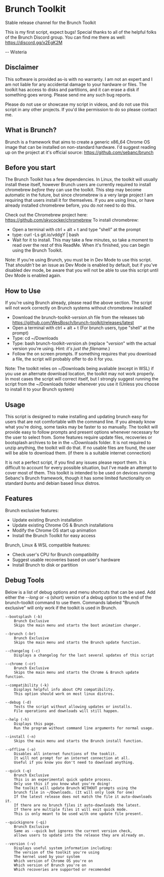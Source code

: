 # Brunch Toolkit
Stable release channel for the Brunch Toolkit

This is my first script, expect bugs!
Special thanks to all of the helpful folks of the Brunch Discord group.
You can find me there as well:
https://discord.gg/x2EgK2M

-- Wisteria

## Disclaimer
This software is provided as-is with no warranty. I am not an expert and I am not liable for any accidental damage to your hardware or files. The toolkit has access to disks and partitions, and it can erase a disk if something goes wrong. Please send me any such bug reports.

Please do not use or showcase my script in videos, and do not use this script in any other projects. If you'd like permission to do so please contact me.

## What is Brunch?
Brunch is a framework that aims to create a generic x86_64 Chrome OS image that can be installed on non-standard hardware. I'd suggest reading up on the project at it's official source: https://github.com/sebanc/brunch

## Before you start
The Brunch Toolkit has a few dependencies. In Linux, the toolkit will usually install these itself, however Brunch users are currently required to install chromebrew *before* they can use the toolkit. This step may become automatic in the future, but since chromebrew is a very large project I am requiring that users install it for themselves. If you are using linux, or have already installed chromebrew before, you do *not* need to do this.

Check out the Chromebrew project here: https://github.com/skycocker/chromebrew
To install chromebrew: 
- Open a terminal with ctrl + alt + t and type "shell" at the prompt
- type: curl -Ls git.io/vddgY | bash
- Wait for it to install. 
This may take a few minutes, so take a moment to read over the rest of this ReadMe. When it's finished, you can begin using the Brunch Toolkit.

Note: If you're using Brunch, you must be in Dev Mode to use this script. That *shouldn't* be an issue as Dev Mode is enabled by default, but if you've disabled dev mode, be aware that you will not be able to use this script until Dev Mode is enabled again.

## How to Use
If you're using Brunch already, please read the above section. The script will not work correctly on Brunch systems without chromebrew installed!
- Download the brunch-toolkit-*version*.sh file from the releases tab https://github.com/WesBosch/brunch-toolkit/releases/latest
- Open a terminal with ctrl + alt + t (For brunch users, type "shell" at the prompt)
- Type: cd ~/Downloads 
- Type: bash brunch-toolkit-*version*.sh  (replace "*version*" with the actual version you're using. Hint: *it's just the filename*.)
- Follow the on screen prompts. If something requires that you download a file, the script will probably offer to do it for you.

Note: The toolkit relies on ~/Downloads being avaliable (except in WSL) if you use an alternate download location, the toolkit may not work properly. In most cases the script will correct itself, but I strongly suggest running the script from the ~/Downloads folder whenever you use it (Unless you choose to install it to your Brunch system)

## Usage
This script is designed to make installing and updating brunch easy for users that are not comfortable with the command line. If you already know what you're doing, some tasks may be faster to so manually. The toolkit will provide easy to follow prompts and present options whenever necessary for the user to select from. Some features require update files, recoveries or bootsplash archives to be in the ~/Downloads folder. It is not required to unzip anything, the toolkit will do that. If no usable files are found, the user will be able to download them. (if there is a suitable internet connection)

It is not a perfect script, if you find any issues please report them. It is difficult to account for every possible situation, but I've made an attempt to cover most of them. This toolkit is intended to be used on devices running Sebanc's Brunch framework, though it has some limited functionality on standard *buntu* and debian based linux distros.

## Features
Brunch exclusive features:
- Update existing Brunch installation
- Update existing Chrome OS & Brunch installations
- Modify the Chrome OS start up animation
- Install the Brunch Toolkit for easy access

Brunch, Linux & WSL compatible features:
- Check user's CPU for Brunch compatibility
- Suggest usable recoveries based on user's hardware
- Install Brunch to disk or partition

## Debug Tools
Below is a list of debug options and menu shortcuts that can be used. 
Add either the *--long* or *-s* (short) version of a debug option to the end of the brunch-toolkit command to use them.
Commands labeled "Brunch exclusive" will only work if the toolkit is used in Brunch.

    --bootsplash (-b)
        Brunch Exclusive
        Skips the main menu and starts the boot animation changer.

    --brunch (-br)
        Brunch Exclusive
        Skips the main menu and starts the Brunch update function.

    --changelog (-c)
        Displays a changelog for the last several updates of this script

    --chrome (-cr)
        Brunch Exclusive
        Skips the main menu and starts the Chrome & Brunch update function.

    --compatibility (-k)
        Displays helpful info about CPU compatibility.
        This option should work on most linux distros.

    --debug (-d)
        Tests the script without allowing updates or installs.
        File operations and downloads will still happen. 

    --help (-h)
        Displays this page.
        Run the program without command line arguments for normal usage.

    --install (-n)
        Skips the main menu and starts the Brunch install function.

    --offline (-o)
        Disables all internet functions of the tooklit.
        It will not prompt for an internet connection at all.
        Useful if you know you don't need to download anything.

    --quick (-q)
        Brunch Exclusive
        This is an experimental quick update process.
        Only use this if you know what you're doing!
        The toolkit will update Brunch WITHOUT prompts using the
        brunch file in ~/Downloads. (It will only look for one)
        If the latest release does not match the file it auto-downloads it.
        If there are no brunch files it auto-downloads the latest.
        If there are multiple files it will exit quick mode.
        This is only meant to be used with one update file present.

    --quickignore (-qi)
        Brunch Exclusive
        Same as --quick but ignores the current version check,
        allows users to update into the release they are already on.

    --version (-v)
        Displays useful system information including:
        The version of the toolkit you're using
        The kernel used by your system
        Which version of Chrome OS you're on
        Which version of Brunch you're on
        Which recoveries are supported or recomended
